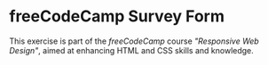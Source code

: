 # freeCodeCamp Survey Form

<p>This exercise is part of the <i>freeCodeCamp</i> course <i>"Responsive Web Design"</i>, aimed at enhancing HTML and CSS skills and knowledge.</p>
